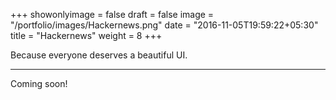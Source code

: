 +++
showonlyimage = false
draft = false
image = "/portfolio/images/Hackernews.png"
date = "2016-11-05T19:59:22+05:30"
title = "Hackernews"
weight = 8
+++

Because everyone deserves a beautiful UI.
<!--more-->
---
Coming soon!